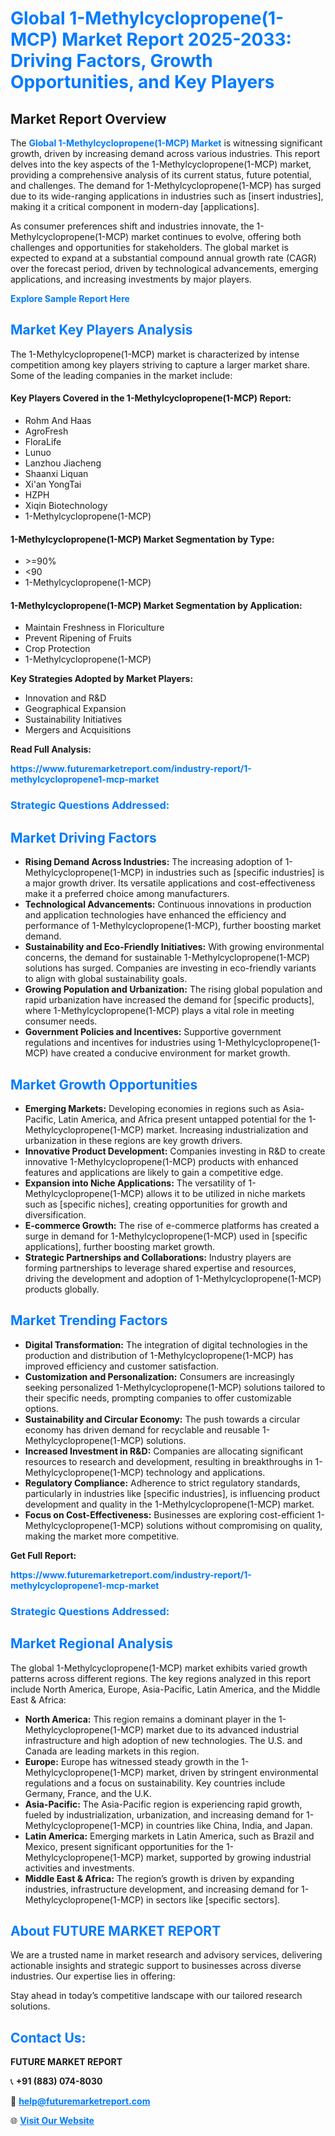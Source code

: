 <h1 style="color: #007BFF;">Global 1-Methylcyclopropene(1-MCP) Market Report 2025-2033: Driving Factors, Growth Opportunities, and Key Players</h1>

<section id="overview">
<h2>Market Report Overview</h2>
<p>The <a href="https://www.futuremarketreport.com/industry-report/1-methylcyclopropene1-mcp-market" style="color: #007BFF; text-decoration: none;"><strong>Global 1-Methylcyclopropene(1-MCP) Market</strong></a> is witnessing significant growth, driven by increasing demand across various industries. This report delves into the key aspects of the 1-Methylcyclopropene(1-MCP) market, providing a comprehensive analysis of its current status, future potential, and challenges. The demand for 1-Methylcyclopropene(1-MCP) has surged due to its wide-ranging applications in industries such as [insert industries], making it a critical component in modern-day [applications].</p>
<p>As consumer preferences shift and industries innovate, the 1-Methylcyclopropene(1-MCP) market continues to evolve, offering both challenges and opportunities for stakeholders. The global market is expected to expand at a substantial compound annual growth rate (CAGR) over the forecast period, driven by technological advancements, emerging applications, and increasing investments by major players.</p>
</section>

<section id="overview">
<p><a href="https://www.futuremarketreport.com/request-sample/reportId=107863" style="color: #007BFF; text-decoration: none;"><strong>Explore Sample Report Here</strong></a></p>
</section>

<section id="key-players">
<h2 style="color: #007BFF;">Market Key Players Analysis</h2>
<p>The 1-Methylcyclopropene(1-MCP) market is characterized by intense competition among key players striving to capture a larger market share. Some of the leading companies in the market include:</p>
<h4>Key Players Covered in the 1-Methylcyclopropene(1-MCP) Report:</h4>
<ul><li>Rohm And Haas</li><li>AgroFresh</li><li>FloraLife</li><li>Lunuo</li><li>Lanzhou Jiacheng</li><li>Shaanxi Liquan</li><li>Xi&#039;an YongTai</li><li>HZPH</li><li>Xiqin Biotechnology</li><li>1-Methylcyclopropene(1-MCP)</li></ul>
<h4>1-Methylcyclopropene(1-MCP) Market Segmentation by Type:</h4>
<ul><li>&gt;=90%</li><li>&lt;90</li><li>1-Methylcyclopropene(1-MCP)</li></ul>

<h4>1-Methylcyclopropene(1-MCP) Market Segmentation by Application:</h4>
<ul><li>Maintain Freshness in Floriculture</li><li>Prevent Ripening of Fruits</li><li>Crop Protection</li><li>1-Methylcyclopropene(1-MCP)</li></ul>
<p><strong>Key Strategies Adopted by Market Players:</strong></p>
<ul>
<li>Innovation and R&D</li>
<li>Geographical Expansion</li>
<li>Sustainability Initiatives</li>
<li>Mergers and Acquisitions</li>
</ul>
</section>

<section>
<p><strong>Read Full Analysis: </strong></p><a href="https://www.futuremarketreport.com/industry-report/1-methylcyclopropene1-mcp-market" style="color: #007BFF; text-decoration: none;"><strong>https://www.futuremarketreport.com/industry-report/1-methylcyclopropene1-mcp-market</strong></a>
<h3 style="color: #007BFF;">Strategic Questions Addressed:</h3>
</section>

<section id="driving-factors">
<h2 style="color: #007BFF;">Market Driving Factors</h2>
<ul>
<li><strong>Rising Demand Across Industries:</strong> The increasing adoption of 1-Methylcyclopropene(1-MCP) in industries such as [specific industries] is a major growth driver. Its versatile applications and cost-effectiveness make it a preferred choice among manufacturers.</li>
<li><strong>Technological Advancements:</strong> Continuous innovations in production and application technologies have enhanced the efficiency and performance of 1-Methylcyclopropene(1-MCP), further boosting market demand.</li>
<li><strong>Sustainability and Eco-Friendly Initiatives:</strong> With growing environmental concerns, the demand for sustainable 1-Methylcyclopropene(1-MCP) solutions has surged. Companies are investing in eco-friendly variants to align with global sustainability goals.</li>
<li><strong>Growing Population and Urbanization:</strong> The rising global population and rapid urbanization have increased the demand for [specific products], where 1-Methylcyclopropene(1-MCP) plays a vital role in meeting consumer needs.</li>
<li><strong>Government Policies and Incentives:</strong> Supportive government regulations and incentives for industries using 1-Methylcyclopropene(1-MCP) have created a conducive environment for market growth.</li>
</ul>
</section>

<section id="growth-opportunities">
<h2 style="color: #007BFF;">Market Growth Opportunities</h2>
<ul>
<li><strong>Emerging Markets:</strong> Developing economies in regions such as Asia-Pacific, Latin America, and Africa present untapped potential for the 1-Methylcyclopropene(1-MCP) market. Increasing industrialization and urbanization in these regions are key growth drivers.</li>
<li><strong>Innovative Product Development:</strong> Companies investing in R&D to create innovative 1-Methylcyclopropene(1-MCP) products with enhanced features and applications are likely to gain a competitive edge.</li>
<li><strong>Expansion into Niche Applications:</strong> The versatility of 1-Methylcyclopropene(1-MCP) allows it to be utilized in niche markets such as [specific niches], creating opportunities for growth and diversification.</li>
<li><strong>E-commerce Growth:</strong> The rise of e-commerce platforms has created a surge in demand for 1-Methylcyclopropene(1-MCP) used in [specific applications], further boosting market growth.</li>
<li><strong>Strategic Partnerships and Collaborations:</strong> Industry players are forming partnerships to leverage shared expertise and resources, driving the development and adoption of 1-Methylcyclopropene(1-MCP) products globally.</li>
</ul>
</section>

<section id="trending-factors">
<h2 style="color: #007BFF;">Market Trending Factors</h2>
<ul>
<li><strong>Digital Transformation:</strong> The integration of digital technologies in the production and distribution of 1-Methylcyclopropene(1-MCP) has improved efficiency and customer satisfaction.</li>
<li><strong>Customization and Personalization:</strong> Consumers are increasingly seeking personalized 1-Methylcyclopropene(1-MCP) solutions tailored to their specific needs, prompting companies to offer customizable options.</li>
<li><strong>Sustainability and Circular Economy:</strong> The push towards a circular economy has driven demand for recyclable and reusable 1-Methylcyclopropene(1-MCP) solutions.</li>
<li><strong>Increased Investment in R&D:</strong> Companies are allocating significant resources to research and development, resulting in breakthroughs in 1-Methylcyclopropene(1-MCP) technology and applications.</li>
<li><strong>Regulatory Compliance:</strong> Adherence to strict regulatory standards, particularly in industries like [specific industries], is influencing product development and quality in the 1-Methylcyclopropene(1-MCP) market.</li>
<li><strong>Focus on Cost-Effectiveness:</strong> Businesses are exploring cost-efficient 1-Methylcyclopropene(1-MCP) solutions without compromising on quality, making the market more competitive.</li>
</ul>
</section>

<section>
<p><strong>Get Full Report: </strong></p><a href="https://www.futuremarketreport.com/industry-report/1-methylcyclopropene1-mcp-market" style="color: #007BFF; text-decoration: none;"><strong>https://www.futuremarketreport.com/industry-report/1-methylcyclopropene1-mcp-market</strong></a>
<h3 style="color: #007BFF;">Strategic Questions Addressed:</h3>
</section>


<section id="regional-analysis">
<h2 style="color: #007BFF;">Market Regional Analysis</h2>
<p>The global 1-Methylcyclopropene(1-MCP) market exhibits varied growth patterns across different regions. The key regions analyzed in this report include North America, Europe, Asia-Pacific, Latin America, and the Middle East & Africa:</p>
<ul>
<li><strong>North America:</strong> This region remains a dominant player in the 1-Methylcyclopropene(1-MCP) market due to its advanced industrial infrastructure and high adoption of new technologies. The U.S. and Canada are leading markets in this region.</li>
<li><strong>Europe:</strong> Europe has witnessed steady growth in the 1-Methylcyclopropene(1-MCP) market, driven by stringent environmental regulations and a focus on sustainability. Key countries include Germany, France, and the U.K.</li>
<li><strong>Asia-Pacific:</strong> The Asia-Pacific region is experiencing rapid growth, fueled by industrialization, urbanization, and increasing demand for 1-Methylcyclopropene(1-MCP) in countries like China, India, and Japan.</li>
<li><strong>Latin America:</strong> Emerging markets in Latin America, such as Brazil and Mexico, present significant opportunities for the 1-Methylcyclopropene(1-MCP) market, supported by growing industrial activities and investments.</li>
<li><strong>Middle East & Africa:</strong> The region’s growth is driven by expanding industries, infrastructure development, and increasing demand for 1-Methylcyclopropene(1-MCP) in sectors like [specific sectors].</li>
</ul>
</section>

<footer>
<h2 style="color: #007BFF;">About FUTURE MARKET REPORT</h2>
<p>We are a trusted name in market research and advisory services, delivering actionable insights and strategic support to businesses across diverse industries. Our expertise lies in offering:</p>

<p>Stay ahead in today’s competitive landscape with our tailored research solutions.</p>

<h2 style="color: #007BFF;">Contact Us:</h2>
<p><strong>FUTURE MARKET REPORT</strong></p>
<p>📞 <strong>+91 (883) 074-8030</strong></p>
<p>📧 <strong><a href="mailto:help@futuremarketreport.com" style="color: #007BFF;">help@futuremarketreport.com</a></strong></p>
<p>🌐 <strong><a href="https://www.futuremarketreport.com/" style="color: #007BFF;">Visit Our Website</a></strong></p>
</footer>